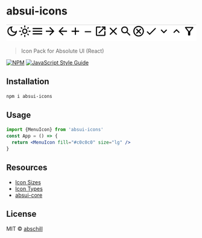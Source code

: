 # absui-icons
![Icon Pack](./icons.PNG)
> Icon Pack for Absolute UI (React)

[![NPM](https://img.shields.io/npm/v/absui-icons.svg)](https://www.npmjs.com/package/absui-icons) [![JavaScript Style Guide](https://img.shields.io/badge/code_style-standard-brightgreen.svg)](https://standardjs.com)
## Installation

```bash
npm i absui-icons
```
## Usage
```jsx
import {MenuIcon} from 'absui-icons'
const App = () => {
  return <MenuIcon fill="#c0c0c0" size="lg" />
}
```
## Resources
- [Icon Sizes](https://github.com/abschill/absui-icons/blob/master/docs/Size.md)
- [Icon Types](https://github.com/abschill/absui-icons/blob/master/docs/Icons.md)
- [absui-core](https://github.com/abschill/absui-core)
## License
MIT © [abschill](https://github.com/abschill)
